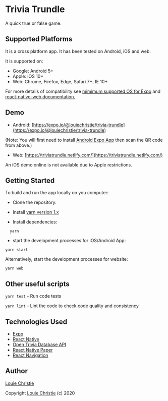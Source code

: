 # Trivia Trundle

A quick true or false game.

## Supported Platforms

It is a cross platform app. It has been tested on Android, iOS and web.

It is supported on:

- Google: Android 5+
- Apple: iOS 10+
- Web: Chrome, Firefox, Edge, Safari 7+, IE 10+

For more details of compatibility see [mimimum supported OS for Expo](https://docs.expo.io/introduction/why-not-expo/) and [react-native-web documentation.](https://github.com/necolas/react-native-web.)

## Demo

- Android: [https://expo.io/@louiechristie/trivia-trundle](https://expo.io/@louiechristie/trivia-trundle)

(Note: You will first need to install [Android Expo App](https://play.google.com/store/apps/details?id=host.exp.exponent&hl=en) then scan the QR code from above.)

- Web: [https://triviatrundle.netlify.com/](https://triviatrundle.netlify.com/)

An iOS demo online is not available due to Apple restrictions.

## Getting Started

To build and run the app locally on you computer:

- Clone the repository.

- Install [yarn version 1.x](https://classic.yarnpkg.com/lang/en/)

- Install dependencies:

```console
  yarn
```

- start the development processes for iOS/Android App:

```console
yarn start
```

Alternatively, start the development processes for website:

```console
yarn web
```

## Other useful scripts

`yarn test` - Run code tests

`yarn lint` - Lint the code to check code quality and consistency

## Technologies Used

- [Expo](https://opentdb.com/)
- [React Native](https://facebook.github.io/react-native/docs/getting-started)
- [Open Trivia Database API](https://opentdb.com/)
- [React Native Paper](https://callstack.github.io/react-native-paper/)
- [React Navigation](https://reactnavigation.org/)

## Author

[Louie Christie](https://www.louiechristie.com)

Copyright [Louie Christie](https://www.louiechristie.com) (c) 2020
